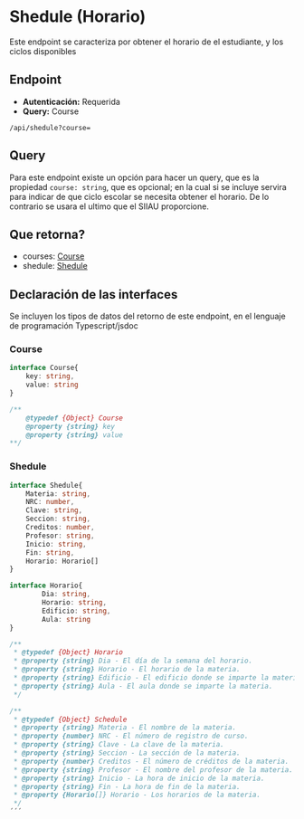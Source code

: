 # Shedule (Horario)
Este endpoint se caracteriza por obtener el horario de el estudiante, y los ciclos disponibles

## Endpoint
+ **Autenticación:** Requerida
+ **Query:** Course
``` 
/api/shedule?course=
```

## Query
Para este endpoint existe un opción para hacer un query, que es la propiedad `course: string`, que es opcional; en la cual si se incluye servira para indicar de que ciclo escolar se necesita obtener el horario. De lo contrario se usara el ultimo que el SIIAU proporcione.


## Que retorna?
+  courses: [Course](#course)
+  shedule: [Shedule](#shedule)


## Declaración de las interfaces
Se incluyen los tipos de datos del retorno de este endpoint, en el lenguaje de programación Typescript/jsdoc

### Course
```typescript
interface Course{
    key: string,
    value: string
}

/**
    @typedef {Object} Course
    @property {string} key
    @property {string} value
**/
```


### Shedule
```typescript
interface Shedule{
    Materia: string,
    NRC: number,
    Clave: string,
    Seccion: string,
    Creditos: number,
    Profesor: string,
    Inicio: string,
    Fin: string,
    Horario: Horario[]
}

interface Horario{
        Dia: string,
        Horario: string,
        Edificio: string,
        Aula: string
}

/**
 * @typedef {Object} Horario
 * @property {string} Dia - El día de la semana del horario.
 * @property {string} Horario - El horario de la materia.
 * @property {string} Edificio - El edificio donde se imparte la materia.
 * @property {string} Aula - El aula donde se imparte la materia.
 */

/**
 * @typedef {Object} Schedule
 * @property {string} Materia - El nombre de la materia.
 * @property {number} NRC - El número de registro de curso.
 * @property {string} Clave - La clave de la materia.
 * @property {string} Seccion - La sección de la materia.
 * @property {number} Creditos - El número de créditos de la materia.
 * @property {string} Profesor - El nombre del profesor de la materia.
 * @property {string} Inicio - La hora de inicio de la materia.
 * @property {string} Fin - La hora de fin de la materia.
 * @property {Horario[]} Horario - Los horarios de la materia.
 */
´´´